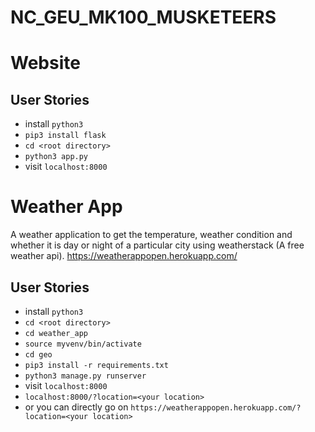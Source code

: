 # NC_GEU_MK100_MUSKETEERS
# Website
## User Stories
- install `python3`
- `pip3 install flask`
- `cd <root directory>`
- `python3 app.py`
- visit `localhost:8000`

# Weather App
A weather application to get the temperature, weather condition and whether it is day or night of a particular city using weatherstack (A free weather api).
<a href="https://weatherappopen.herokuapp.com/">https://weatherappopen.herokuapp.com/</a>

## User Stories 
- install `python3`
- `cd <root directory>`
- `cd weather_app`
- `source myvenv/bin/activate`
- `cd geo`
- `pip3 install -r requirements.txt`
- `python3 manage.py runserver`
- visit `localhost:8000`
- `localhost:8000/?location=<your location>`
- or you can directly go on `https://weatherappopen.herokuapp.com/?location=<your location>`
